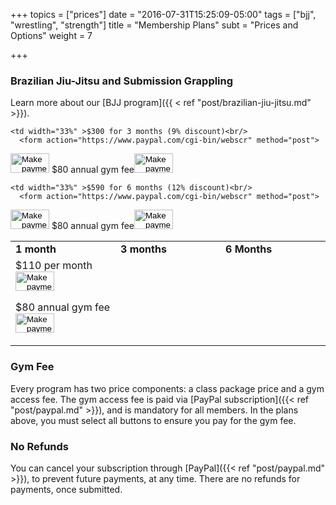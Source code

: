 +++
topics = ["prices"]
date = "2016-07-31T15:25:09-05:00"
tags = ["bjj", "wrestling", "strength"]
title = "Membership Plans"
subt = "Prices and Options"
weight = 7

+++

### Brazilian Jiu-Jitsu and Submission Grappling
Learn more about our [BJJ program]({{ < ref "post/brazilian-jiu-jitsu.md" >}}).

<div class="container">
<div class="row">
<table class="bordered">
  <tr>
    <td width="33%" ><b>1 month</b></td>
    <td width="33%" ><b>3 months</b></td>
    <td width="33%"  ><b>6 Months</b></td>
  </tr>
  <tr>
    <td width="33%" >$110 per month<br/>
<form action="https://www.paypal.com/cgi-bin/webscr" method="post">
<input type="image" src="https://www.paypal.com/en_US/i/btn/x-click-but20.gif" border="0" name="submit" alt="Make payments with PayPal - it's fast, free and secure!" width="62" height="31">
<input type="hidden" name="cmd" value="_xclick-subscriptions">
<input type="hidden" name="business" value="orders@austinjiujitsu.com">
<input type="hidden" name="item_name" value="Unlimited classes for 1 month">
<input type="hidden" name="item_number" value="adult-grapple-u-1m">
<input type="hidden" name="no_shipping" value="1">
<input type="hidden" name="return" value="http://www.austinjiujitsu.com/ajj/goods/thanks.html">
<input type="hidden" name="no_note" value="1">
<input type="hidden" name="currency_code" value="USD">
<input type="hidden" name="a3" value="110.00">
<input type="hidden" name="p3" value="1">
<input type="hidden" name="t3" value="M">
<input type="hidden" name="src" value="1">
<input type="hidden" name="sra" value="1">
</form>
$80 annual gym fee<form action="https://www.paypal.com/cgi-bin/webscr" method="post">
<input type="hidden" name="cmd" value="_xclick-subscriptions">
<input type="hidden" name="business" value="orders@austinjiujitsu.com">
<input type="hidden" name="item_name" value="Annual fee">
<input type="hidden" name="item_number" value="all-annualmembership">
<input type="hidden" name="no_note" value="1">
<input type="hidden" name="currency_code" value="USD">
<input type="image" src="https://www.paypal.com/en_US/i/btn/x-click-but20.gif" border="0" name="submit" alt="Make payments with PayPal - it's fast, free and secure!" width="62" height="31">
<input type="hidden" name="a3" value="80.00">
<input type="hidden" name="p3" value="1">
<input type="hidden" name="t3" value="Y">
<input type="hidden" name="src" value="1">
<input type="hidden" name="sra" value="1">
</form>
</td>

    <td width="33%" >$300 for 3 months (9% discount)<br/>
      <form action="https://www.paypal.com/cgi-bin/webscr" method="post">
<input type="image" src="https://www.paypal.com/en_US/i/btn/x-click-but20.gif" border="0" name="submit" alt="Make payments with PayPal - it's fast, free and secure!" width="62" height="31">
<input type="hidden" name="cmd" value="_xclick-subscriptions">
<input type="hidden" name="business" value="orders@austinjiujitsu.com">
<input type="hidden" name="item_name" value="Unlimited classes for 3 months">
<input type="hidden" name="item_number" value="adult-grapple-u-3m">
<input type="hidden" name="no_shipping" value="1">
<input type="hidden" name="return" value="http://www.austinjiujitsu.com/ajj/goods/thanks.html">
<input type="hidden" name="no_note" value="1">
<input type="hidden" name="currency_code" value="USD">
<input type="hidden" name="a3" value="300.00">
<input type="hidden" name="p3" value="3">
<input type="hidden" name="t3" value="M">
<input type="hidden" name="src" value="1">
<input type="hidden" name="sra" value="1">
</form>
$80 annual gym fee<form action="https://www.paypal.com/cgi-bin/webscr" method="post">
<input type="hidden" name="cmd" value="_xclick-subscriptions">
<input type="hidden" name="business" value="orders@austinjiujitsu.com">
<input type="hidden" name="item_name" value="Annual fee">
<input type="hidden" name="item_number" value="all-annualmembership">
<input type="hidden" name="no_note" value="1">
<input type="hidden" name="currency_code" value="USD">
<input type="image" src="https://www.paypal.com/en_US/i/btn/x-click-but20.gif" border="0" name="submit" alt="Make payments with PayPal - it's fast, free and secure!" width="62" height="31">
<input type="hidden" name="a3" value="80.00">
<input type="hidden" name="p3" value="1">
<input type="hidden" name="t3" value="Y">
<input type="hidden" name="src" value="1">
<input type="hidden" name="sra" value="1">
</form>
</td>

    <td width="33%" >$590 for 6 months (12% discount)<br/>
      <form action="https://www.paypal.com/cgi-bin/webscr" method="post">
<input type="image" src="https://www.paypal.com/en_US/i/btn/x-click-but20.gif" border="0" name="submit" alt="Make payments with PayPal - it's fast, free and secure!" width="62" height="31">
<input type="hidden" name="cmd" value="_xclick-subscriptions">
<input type="hidden" name="business" value="orders@austinjiujitsu.com">
<input type="hidden" name="item_name" value="Unlimited classes for 6 months">
<input type="hidden" name="item_number" value="adult-grapple-u-6m">
<input type="hidden" name="no_shipping" value="1">
<input type="hidden" name="return" value="http://www.austinjiujitsu.com/ajj/goods/thanks.html">
<input type="hidden" name="no_note" value="1">
<input type="hidden" name="currency_code" value="USD">
<input type="hidden" name="a3" value="590.00">
<input type="hidden" name="p3" value="6">
<input type="hidden" name="t3" value="M">
<input type="hidden" name="src" value="1">
<input type="hidden" name="sra" value="1">
</form>
$80 annual gym fee<form action="https://www.paypal.com/cgi-bin/webscr" method="post">
<input type="hidden" name="cmd" value="_xclick-subscriptions">
<input type="hidden" name="business" value="orders@austinjiujitsu.com">
<input type="hidden" name="item_name" value="Annual fee">
<input type="hidden" name="item_number" value="all-annualmembership">
<input type="hidden" name="no_note" value="1">
<input type="hidden" name="currency_code" value="USD">
<input type="image" src="https://www.paypal.com/en_US/i/btn/x-click-but20.gif" border="0" name="submit" alt="Make payments with PayPal - it's fast, free and secure!" width="62" height="31">
<input type="hidden" name="a3" value="80.00">
<input type="hidden" name="p3" value="1">
<input type="hidden" name="t3" value="Y">
<input type="hidden" name="src" value="1">
<input type="hidden" name="sra" value="1">
</form>
</td>
</tr>
</table>
</div>
</div>

### Gym Fee

Every program has two price components: a class package price and a gym access fee. The gym access fee is paid via [PayPal subscription]({{< ref "post/paypal.md" >}}), and is mandatory for all members.
In the plans above, you must select all buttons to ensure you pay for the gym fee.

### No Refunds

You can cancel your subscription through [PayPal]({{< ref "post/paypal.md" >}}), to prevent future payments, at any time. There are no refunds for payments, once submitted. 
